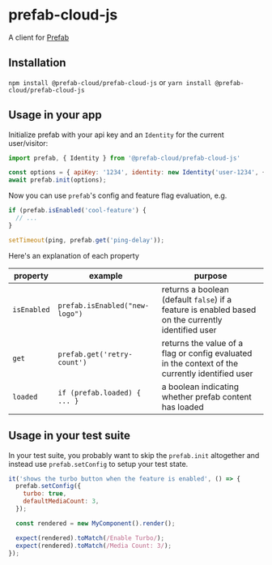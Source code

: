 # prefab-cloud-js

A client for [Prefab]

## Installation

`npm install @prefab-cloud/prefab-cloud-js` or `yarn install @prefab-cloud/prefab-cloud-js`

## Usage in your app

Initialize prefab with your api key and an `Identity` for the current user/visitor:

```javascript
import prefab, { Identity } from '@prefab-cloud/prefab-cloud-js'

const options = { apiKey: '1234', identity: new Identity('user-1234', { device: 'desktop' }) };
await prefab.init(options);
```

Now you can use `prefab`'s config and feature flag evaluation, e.g.


```javascript
if (prefab.isEnabled('cool-feature') {
  // ...
}

setTimeout(ping, prefab.get('ping-delay'));
```

Here's an explanation of each property

| property    | example                        | purpose                                                                                            |
|-------------|--------------------------------|----------------------------------------------------------------------------------------------------|
| `isEnabled` | `prefab.isEnabled("new-logo")` | returns a boolean (default `false`) if a feature is enabled based on the currently identified user |
| `get`       | `prefab.get('retry-count')`    | returns the value of a flag or config evaluated in the context of the currently identified user    |
| `loaded`    | `if (prefab.loaded) { ... }`   | a boolean indicating whether prefab content has loaded                                             |

## Usage in your test suite

In your test suite, you probably want to skip the `prefab.init` altogether and instead use `prefab.setConfig` to setup your test state.

```javascript
it('shows the turbo button when the feature is enabled', () => {
  prefab.setConfig({
    turbo: true,
    defaultMediaCount: 3,
  });

  const rendered = new MyComponent().render();

  expect(rendered).toMatch(/Enable Turbo/);
  expect(rendered).toMatch(/Media Count: 3/);
});
```

[Prefab]: https://www.prefab.cloud/
